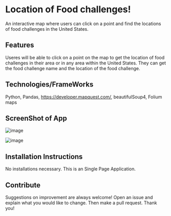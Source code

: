 # Location of Food challenges!

An interactive map where users can click on a point and find the locations of food challenges in the United States.
## Features

Useres will be able to click on a point on the map to get the location of food challenges in their area or in any area within the United States. They can get the food challenge name and the location of the food challenge. 

## Technologies/FrameWorks

Python, Pandas, https://developer.mapquest.com/, beautifulSoup4, Folium maps

## ScreenShot of App

![image](https://user-images.githubusercontent.com/47430018/117081000-f6fe3600-ad0c-11eb-8397-e69d310fc6c0.png)

![image](https://user-images.githubusercontent.com/47430018/117081034-109f7d80-ad0d-11eb-836b-406f9cc329d6.png)

## Installation Instructions

No installations necessary. This is an Single Page Application.

## Contribute

Suggestions on improvement are always welcome! Open an issue and explain what you would like to change. Then make a pull request. Thank you!